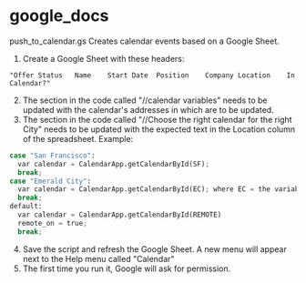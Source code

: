 # google_docs
push_to_calendar.gs
Creates calendar events based on a Google Sheet.
1. Create a Google Sheet with these headers:
```
"Offer Status	Name	Start Date	Position	Company	Location	In Calendar?"
```
2. The section in the code called "//calendar variables" needs to be updated with the calendar's addresses in which are to be updated.
3. The section in the code called "//Choose the right calendar for the right City" needs to be updated with the expected text in the Location column of the spreadsheet. Example:
```python
case "San Francisco":
  var calendar = CalendarApp.getCalendarById(SF);
  break;
case "Emerald City":
  var calendar = CalendarApp.getCalendarById(EC); where EC = the variable in "//calendar variables" that corresponds to the Emerald City calendar
  break;
default:
  var calendar = CalendarApp.getCalendarById(REMOTE)
  remote_on = true;
  break;
```
4. Save the script and refresh the Google Sheet.  A new menu will appear next to the Help menu called "Calendar"
5. The first time you run it, Google will ask for permission.
